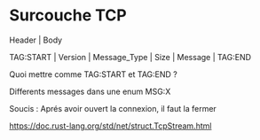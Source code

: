 # Surcouche TCP


Header | Body

TAG:START | Version | Message_Type | Size | Message | TAG:END


Quoi mettre comme TAG:START et TAG:END ?


Differents messages dans une enum MSG:X

Soucis : Aprés avoir ouvert la connexion, il faut la fermer

https://doc.rust-lang.org/std/net/struct.TcpStream.html